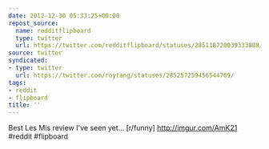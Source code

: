 ```yaml
---
date: 2012-12-30 05:33:25+00:00
repost_source:
  name: redditflipboard
  type: twitter
  url: https://twitter.com/redditflipboard/statuses/285118720039333888/
source: twitter
syndicated:
- type: twitter
  url: https://twitter.com/roytang/statuses/285257259456544769/
tags:
- reddit
- flipboard
title: ''
---
```


Best Les Mis review I've seen yet... [r/funny] http://imgur.com/AmK21 #reddit #flipboard